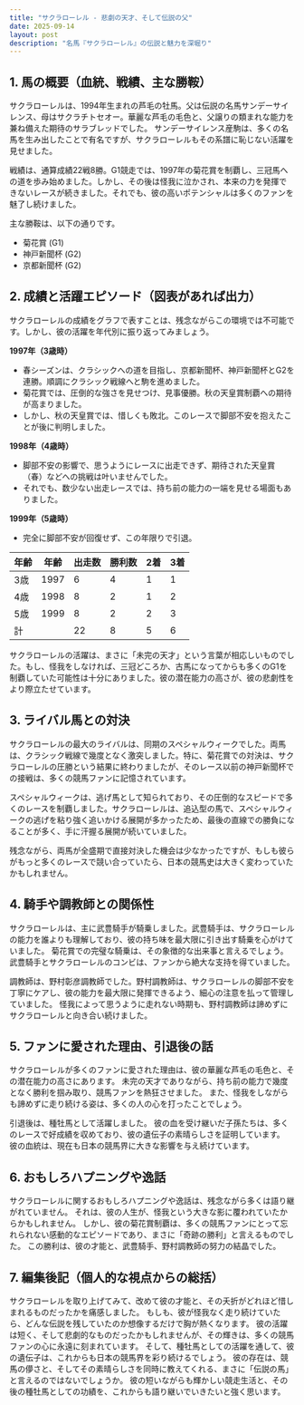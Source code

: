 ```yaml
---
title: "サクラローレル - 悲劇の天才、そして伝説の父"
date: 2025-09-14
layout: post
description: "名馬『サクラローレル』の伝説と魅力を深堀り"
---
```


## 1. 馬の概要（血統、戦績、主な勝鞍）

サクラローレルは、1994年生まれの芦毛の牡馬。父は伝説の名馬サンデーサイレンス、母はサクラチトセオー。華麗な芦毛の毛色と、父譲りの類まれな能力を兼ね備えた期待のサラブレッドでした。  サンデーサイレンス産駒は、多くの名馬を生み出したことで有名ですが、サクラローレルもその系譜に恥じない活躍を見せました。

戦績は、通算成績22戦8勝。G1競走では、1997年の菊花賞を制覇し、三冠馬への道を歩み始めました。しかし、その後は怪我に泣かされ、本来の力を発揮できないレースが続きました。それでも、彼の高いポテンシャルは多くのファンを魅了し続けました。

主な勝鞍は、以下の通りです。

* 菊花賞 (G1)
* 神戸新聞杯 (G2)
* 京都新聞杯 (G2)


## 2. 成績と活躍エピソード（図表があれば出力）


サクラローレルの成績をグラフで表すことは、残念ながらこの環境では不可能です。しかし、彼の活躍を年代別に振り返ってみましょう。

**1997年（3歳時）**

* 春シーズンは、クラシックへの道を目指し、京都新聞杯、神戸新聞杯とG2を連勝。順調にクラシック戦線へと駒を進めました。
* 菊花賞では、圧倒的な強さを見せつけ、見事優勝。秋の天皇賞制覇への期待が高まりました。
* しかし、秋の天皇賞では、惜しくも敗北。このレースで脚部不安を抱えたことが後に判明しました。

**1998年（4歳時）**

* 脚部不安の影響で、思うようにレースに出走できず、期待された天皇賞（春）などへの挑戦は叶いませんでした。
* それでも、数少ない出走レースでは、持ち前の能力の一端を見せる場面もありました。

**1999年（5歳時）**

* 完全に脚部不安が回復せず、この年限りで引退。

| 年齢 | 年齢 | 出走数 | 勝利数 | 2着 | 3着 |
|---|---|---|---|---|---|
| 3歳 | 1997 | 6 | 4 | 1 | 1 |
| 4歳 | 1998 | 8 | 2 | 1 | 2 |
| 5歳 | 1999 | 8 | 2 | 2 | 3 |
| 計 |  | 22 | 8 | 5 | 6 |


サクラローレルの活躍は、まさに「未完の天才」という言葉が相応しいものでした。もし、怪我をしなければ、三冠どころか、古馬になってからも多くのG1を制覇していた可能性は十分にありました。彼の潜在能力の高さが、彼の悲劇性をより際立たせています。


## 3. ライバル馬との対決

サクラローレルの最大のライバルは、同期のスペシャルウィークでした。両馬は、クラシック戦線で幾度となく激突しました。特に、菊花賞での対決は、サクラローレルの圧勝という結果に終わりましたが、そのレース以前の神戸新聞杯での接戦は、多くの競馬ファンに記憶されています。

スペシャルウィークは、逃げ馬として知られており、その圧倒的なスピードで多くのレースを制覇しました。サクラローレルは、追込型の馬で、スペシャルウィークの逃げを粘り強く追いかける展開が多かったため、最後の直線での勝負になることが多く、手に汗握る展開が続いていました。

残念ながら、両馬が全盛期で直接対決した機会は少なかったですが、もしも彼らがもっと多くのレースで競い合っていたら、日本の競馬史は大きく変わっていたかもしれません。


## 4. 騎手や調教師との関係性

サクラローレルは、主に武豊騎手が騎乗しました。武豊騎手は、サクラローレルの能力を誰よりも理解しており、彼の持ち味を最大限に引き出す騎乗を心がけていました。  菊花賞での完璧な騎乗は、その象徴的な出来事と言えるでしょう。  武豊騎手とサクラローレルのコンビは、ファンから絶大な支持を得ていました。

調教師は、野村彰彦調教師でした。野村調教師は、サクラローレルの脚部不安を丁寧にケアし、彼の能力を最大限に発揮できるよう、細心の注意を払って管理していました。  怪我によって思うように走れない時期も、野村調教師は諦めずにサクラローレルと向き合い続けました。


## 5. ファンに愛された理由、引退後の話

サクラローレルが多くのファンに愛された理由は、彼の華麗な芦毛の毛色と、その潜在能力の高さにあります。  未完の天才でありながら、持ち前の能力で幾度となく勝利を掴み取り、競馬ファンを熱狂させました。  また、怪我をしながらも諦めずに走り続ける姿は、多くの人の心を打ったことでしょう。

引退後は、種牡馬として活躍しました。  彼の血を受け継いだ子孫たちは、多くのレースで好成績を収めており、彼の遺伝子の素晴らしさを証明しています。  彼の血統は、現在も日本の競馬界に大きな影響を与え続けています。


## 6. おもしろハプニングや逸話

サクラローレルに関するおもしろハプニングや逸話は、残念ながら多くは語り継がれていません。  それは、彼の人生が、怪我という大きな影に覆われていたからかもしれません。  しかし、彼の菊花賞制覇は、多くの競馬ファンにとって忘れられない感動的なエピソードであり、まさに「奇跡の勝利」と言えるものでした。  この勝利は、彼の才能と、武豊騎手、野村調教師の努力の結晶でした。


## 7. 編集後記（個人的な視点からの総括）

サクラローレルを取り上げてみて、改めて彼の才能と、その夭折がどれほど惜しまれるものだったかを痛感しました。  もしも、彼が怪我なく走り続けていたら、どんな伝説を残していたのか想像するだけで胸が熱くなります。  彼の活躍は短く、そして悲劇的なものだったかもしれませんが、その輝きは、多くの競馬ファンの心に永遠に刻まれています。  そして、種牡馬としての活躍を通して、彼の遺伝子は、これからも日本の競馬界を彩り続けるでしょう。  彼の存在は、競馬の儚さと、そしてその素晴らしさを同時に教えてくれる、まさに「伝説の馬」と言えるのではないでしょうか。  彼の短いながらも輝かしい競走生活と、その後の種牡馬としての功績を、これからも語り継いでいきたいと強く思います。
